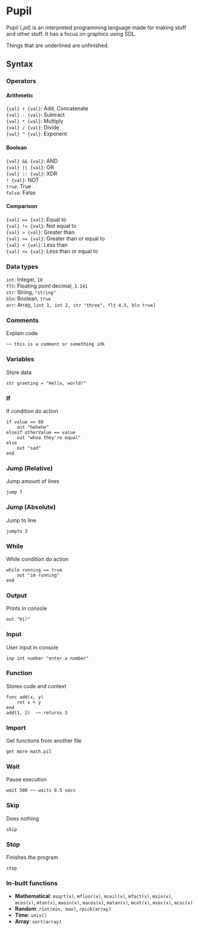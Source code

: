 # Pupil
Pupil (*.pil*) is an interpreted programming language made for making stuff and other stuff. It has a focus on graphics using SDL.

Things that are underlined are unfinished.

## Syntax
### Operators
#### Arithmetic 
`{val} + {val}`: Add, Concatenate  
`{val} - {val}`: Subtract  
`{val} * {val}`: Multiply  
`{val} / {val}`: Divide  
`{val} ^ {val}`: Exponent
#### Boolean
`{val} && {val}`: AND  
`{val} || {val}`: OR  
`{val} :: {val}`: XOR  
`! {val}`: NOT  
`true`: True  
`false`: False
#### Comparison
`{val} == {val}`: Equal to  
`{val} != {val}`: Not equal to  
`{val} > {val}`: Greater than  
`{val} >= {val}`: Greater than or equal to  
`{val} < {val}`: Less than  
`{val} <= {val}`: Less than or equal to

### Data types
`int`: Integer, `10`  
`flt`: Floating point decimal, `3.141`  
`str`: String, `"string"`  
`bln`: Boolean, `true`  
`arr`: Array, `[int 1, int 2, str "three", flt 4.5, bln true]`

### Comments
Explain code
```
~~ this is a comment or something idk
```

### Variables
Store data
```
str greeting = "Hello, world!"
```

### If
If condition do action
```
if value == 69  
    out "hehehe"  
elseif otherValue == value  
    out "whoa they're equal"  
else  
    out "sad"  
end
```

### Jump (Relative)
Jump amount of lines  
```
jump 7
```

### Jump (Absolute)
Jump to line
```
jumpto 3
```

### While
While condition do action  
```
while running == true
    out "im running"
end
```

### Output
Prints in console  
```
out "Hi!"
```

### Input
User input in console
```
inp int number "enter a number"
```

### Function
Stores code and context  
```
func add(x, y)
    ret x + y
end
add(1, 2)  ~~ returns 3
```


### Import
Get functions from another file
```
get more-math.pil
```

### Wait
Pause execution  
```
wait 500 ~~ waits 0.5 secs
```

### Skip
Does nothing  
```
skip
```

### Stop
Finishes the program  
```
stop
```

### In-built functions
- **Mathematical**: `msqrt(x)`, `mfloor(x)`, `mceil(x)`, `mfact(x)`, `msin(x)`, `mcos(x)`, `mtan(x)`, `masin(x)`, `macos(x)`, `matan(x)`, `mcot(x)`, `msec(x)`, `mcsc(x)`  
- **Random**: `rint(min, max)`, `rpick(array)`  
- **Time**: `unix()`  
- **Array**: `sort(array)`
